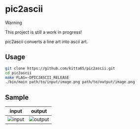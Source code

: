 # pic2ascii

> [!warning]
> This project is still a work in progress!

pic2ascii converts a line art into ascii art.

## Usage

```sh
git clone https://github.com/kitta65/pic2ascii.git
cd pic2ascii
make FLAG=-DPIC2ASCII_RELEASE
./bin/main path/to/input/image.png path/to/output/image.png
```

## Sample

|input|output|
|---|---|
|![input](./input/sample.png)|![output](./output/sample.png)|
